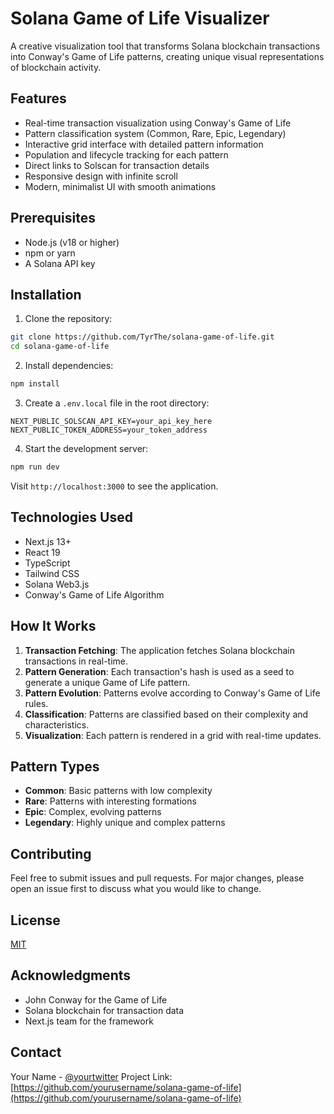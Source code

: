 # Solana Game of Life Visualizer

A creative visualization tool that transforms Solana blockchain transactions into Conway's Game of Life patterns, creating unique visual representations of blockchain activity.

## Features

- Real-time transaction visualization using Conway's Game of Life
- Pattern classification system (Common, Rare, Epic, Legendary)
- Interactive grid interface with detailed pattern information
- Population and lifecycle tracking for each pattern
- Direct links to Solscan for transaction details
- Responsive design with infinite scroll
- Modern, minimalist UI with smooth animations

## Prerequisites

- Node.js (v18 or higher)
- npm or yarn
- A Solana API key

## Installation

1. Clone the repository:
```bash
git clone https://github.com/TyrThe/solana-game-of-life.git
cd solana-game-of-life
```

2. Install dependencies:
```bash
npm install
```

3. Create a `.env.local` file in the root directory:
```env
NEXT_PUBLIC_SOLSCAN_API_KEY=your_api_key_here
NEXT_PUBLIC_TOKEN_ADDRESS=your_token_address
```

4. Start the development server:
```bash
npm run dev
```

Visit `http://localhost:3000` to see the application.


## Technologies Used

- Next.js 13+
- React 19
- TypeScript
- Tailwind CSS
- Solana Web3.js
- Conway's Game of Life Algorithm

## How It Works

1. **Transaction Fetching**: The application fetches Solana blockchain transactions in real-time.
2. **Pattern Generation**: Each transaction's hash is used as a seed to generate a unique Game of Life pattern.
3. **Pattern Evolution**: Patterns evolve according to Conway's Game of Life rules.
4. **Classification**: Patterns are classified based on their complexity and characteristics.
5. **Visualization**: Each pattern is rendered in a grid with real-time updates.

## Pattern Types

- **Common**: Basic patterns with low complexity
- **Rare**: Patterns with interesting formations
- **Epic**: Complex, evolving patterns
- **Legendary**: Highly unique and complex patterns

## Contributing

Feel free to submit issues and pull requests. For major changes, please open an issue first to discuss what you would like to change.

## License

[MIT](https://choosealicense.com/licenses/mit/)

## Acknowledgments

- John Conway for the Game of Life
- Solana blockchain for transaction data
- Next.js team for the framework

## Contact

Your Name - [@yourtwitter](https://x.com/GameLifeSOL)
Project Link: [https://github.com/yourusername/solana-game-of-life](https://github.com/yourusername/solana-game-of-life)